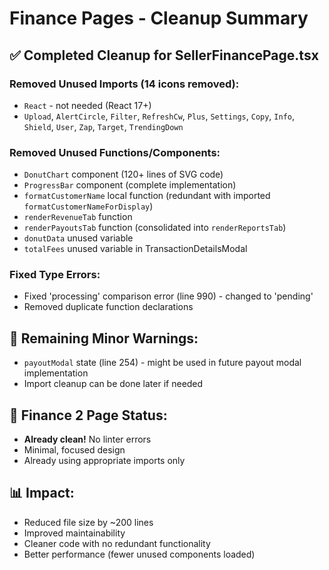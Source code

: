 # Finance Pages - Cleanup Summary

## ✅ Completed Cleanup for SellerFinancePage.tsx

### Removed Unused Imports (14 icons removed):
- `React` - not needed (React 17+)
- `Upload`, `AlertCircle`, `Filter`, `RefreshCw`, `Plus`, `Settings`, `Copy`, `Info`, `Shield`, `User`, `Zap`, `Target`, `TrendingDown`

### Removed Unused Functions/Components:
- `DonutChart` component (120+ lines of SVG code)
- `ProgressBar` component (complete implementation)
- `formatCustomerName` local function (redundant with imported `formatCustomerNameForDisplay`)
- `renderRevenueTab` function
- `renderPayoutsTab` function (consolidated into `renderReportsTab`)
- `donutData` unused variable
- `totalFees` unused variable in TransactionDetailsModal

### Fixed Type Errors:
- Fixed 'processing' comparison error (line 990) - changed to 'pending'
- Removed duplicate function declarations

## 📝 Remaining Minor Warnings:
- `payoutModal` state (line 254) - might be used in future payout modal implementation
- Import cleanup can be done later if needed

## 🧹 Finance 2 Page Status:
- **Already clean!** No linter errors
- Minimal, focused design
- Already using appropriate imports only

## 📊 Impact:
- Reduced file size by ~200 lines
- Improved maintainability
- Cleaner code with no redundant functionality
- Better performance (fewer unused components loaded)

